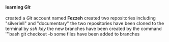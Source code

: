 #### learning _Git_
created a _Git_ account named **Fezzeh**
created two repositories including "silveriell" and "documentary"
the two repositories have been cloned to the terminal by _ssh key_
the new branches have been created by the command '''bash git checkout -b <new branch>
some files have been added to branches

